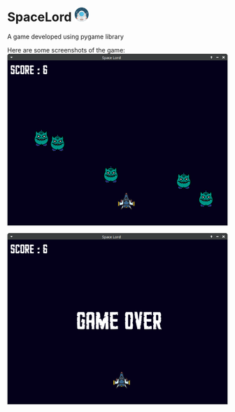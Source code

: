 # SpaceLord ![image](images/astronaut.png)
A game developed using pygame library

Here are some screenshots of the game:
![image](screenshots/screenshot1.png)

![image](screenshots/screenshot2.png)
